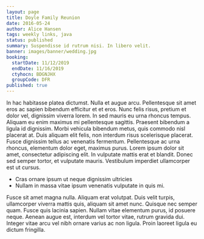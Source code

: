 ```yaml
---
layout: page
title: Doyle Family Reunion
date: 2016-05-24
author: Alice Hansen
tags: weekly links, java
status: published
summary: Suspendisse id rutrum nisi. In libero velit.
banner: images/banner/wedding.jpg
booking:
  startDate: 11/12/2019
  endDate: 11/16/2019
  ctyhocn: BDGNJHX
  groupCode: DFR
published: true
---
```

In hac habitasse platea dictumst. Nulla et augue arcu. Pellentesque sit amet eros ac sapien bibendum efficitur et et eros. Nunc felis risus, pretium et dolor vel, dignissim viverra lorem. In sed mauris eu urna rhoncus tempus. Aliquam eu enim maximus mi pellentesque sagittis. Praesent bibendum a ligula id dignissim. Morbi vehicula bibendum metus, quis commodo nisl placerat at. Duis aliquam elit felis, non interdum risus scelerisque placerat. Fusce dignissim tellus ac venenatis fermentum. Pellentesque ac urna rhoncus, elementum dolor eget, maximus purus. Lorem ipsum dolor sit amet, consectetur adipiscing elit. In vulputate mattis erat et blandit. Donec sed semper tortor, et vulputate mauris. Vestibulum imperdiet ullamcorper est ut cursus.

* Cras ornare ipsum ut neque dignissim ultricies
* Nullam in massa vitae ipsum venenatis vulputate in quis mi.

Fusce sit amet magna nulla. Aliquam erat volutpat. Duis velit turpis, ullamcorper viverra mattis quis, aliquam sit amet nunc. Quisque nec semper quam. Fusce quis lacinia sapien. Nullam vitae elementum purus, id posuere neque. Aenean augue est, interdum vel tortor vitae, rutrum gravida dui. Integer vitae arcu vel nibh ornare varius ac non ligula. Proin laoreet ligula eu dictum fringilla.

